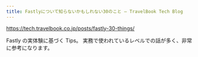 ```yaml
---
title: Fastlyについて知らないかもしれない30のこと – TravelBook Tech Blog
---
```


https://tech.travelbook.co.jp/posts/fastly-30-things/

Fastly の実体験に基づく Tips。
実務で使われているレベルでの話が多く、非常に参考になります。
